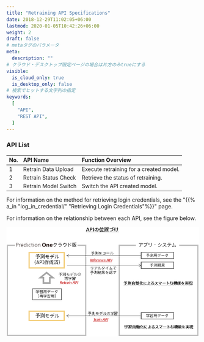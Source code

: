 ```yaml
---
title: "Retraining API Specifications"
date: 2018-12-29T11:02:05+06:00
lastmod: 2020-01-05T10:42:26+06:00
weight: 2
draft: false
# metaタグのパラメータ
meta:
  description: ""
# クラウド・デスクトップ限定ページの場合は片方のみtrueにする
visible:
  is_cloud_only: true
  is_desktop_only: false
# 検索でヒットする文字列の指定
keywords:
  [
    "API",
    "REST API",
  ]
---
```


### API List

| No.  |  API Name     | Function Overview              |
| :--- | :--------- | :------------------  |
|1 | Retrain Data Upload | Execute retraining for a created model.|
|2 | Retrain Status Check | Retrieve the status of retraining.|
|3 | Retrain Model Switch| Switch the API created model.|

For information on the method for retrieving login credentials, see the "{{% a_in "log_in_credential/" "Retrieving Login Credentials"%}}" page.

For information on the relationship between each API, see the figure below.

![](../img_en/t_slide109.png)


